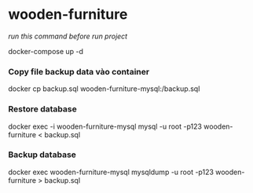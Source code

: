 # wooden-furniture
*run this command before run project*

docker-compose up -d
### Copy file backup data vào container 
docker cp backup.sql wooden-furniture-mysql:/backup.sql
### Restore database
docker exec -i wooden-furniture-mysql mysql -u root -p123 wooden-furniture < backup.sql

### Backup database
docker exec wooden-furniture-mysql mysqldump -u root -p123 wooden-furniture > backup.sql
